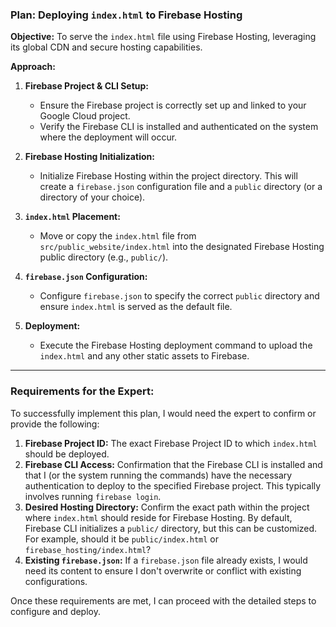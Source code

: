 ### Plan: Deploying `index.html` to Firebase Hosting

**Objective:** To serve the `index.html` file using Firebase Hosting, leveraging its global CDN and secure hosting capabilities.

**Approach:**

1.  **Firebase Project & CLI Setup:**
    *   Ensure the Firebase project is correctly set up and linked to your Google Cloud project.
    *   Verify the Firebase CLI is installed and authenticated on the system where the deployment will occur.

2.  **Firebase Hosting Initialization:**
    *   Initialize Firebase Hosting within the project directory. This will create a `firebase.json` configuration file and a `public` directory (or a directory of your choice).

3.  **`index.html` Placement:**
    *   Move or copy the `index.html` file from `src/public_website/index.html` into the designated Firebase Hosting public directory (e.g., `public/`).

4.  **`firebase.json` Configuration:**
    *   Configure `firebase.json` to specify the correct `public` directory and ensure `index.html` is served as the default file.

5.  **Deployment:**
    *   Execute the Firebase Hosting deployment command to upload the `index.html` and any other static assets to Firebase.

---

### Requirements for the Expert:

To successfully implement this plan, I would need the expert to confirm or provide the following:

1.  **Firebase Project ID:** The exact Firebase Project ID to which `index.html` should be deployed.
2.  **Firebase CLI Access:** Confirmation that the Firebase CLI is installed and that I (or the system running the commands) have the necessary authentication to deploy to the specified Firebase project. This typically involves running `firebase login`.
3.  **Desired Hosting Directory:** Confirm the exact path within the project where `index.html` should reside for Firebase Hosting. By default, Firebase CLI initializes a `public/` directory, but this can be customized. For example, should it be `public/index.html` or `firebase_hosting/index.html`?
4.  **Existing `firebase.json`:** If a `firebase.json` file already exists, I would need its content to ensure I don't overwrite or conflict with existing configurations.

Once these requirements are met, I can proceed with the detailed steps to configure and deploy.